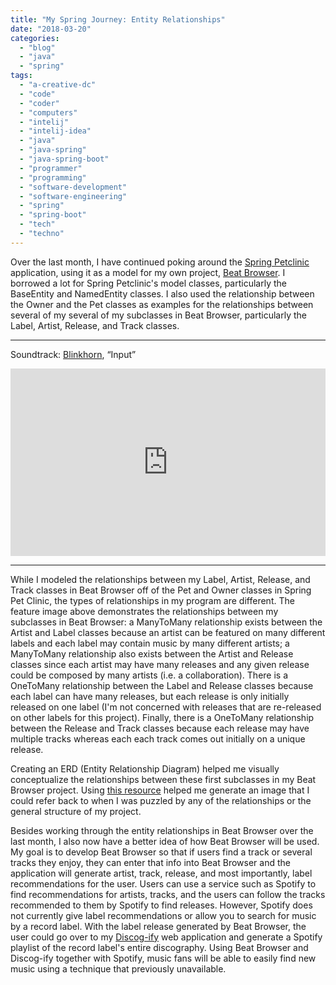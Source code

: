 ```yaml
---
title: "My Spring Journey: Entity Relationships"
date: "2018-03-20"
categories: 
  - "blog"
  - "java"
  - "spring"
tags: 
  - "a-creative-dc"
  - "code"
  - "coder"
  - "computers"
  - "intelij"
  - "intelij-idea"
  - "java"
  - "java-spring"
  - "java-spring-boot"
  - "programmer"
  - "programming"
  - "software-development"
  - "software-engineering"
  - "spring"
  - "spring-boot"
  - "tech"
  - "techno"
---
```


Over the last month, I have continued poking around the [Spring Petclinic](http://blinkhorn.tech/blog/java/spring-journey-intro/) application, using it as a model for my own project, [Beat Browser](https://github.com/blinkhorn/beat-browser). I borrowed a lot for Spring Petclinic's model classes, particularly the BaseEntity and NamedEntity classes. I also used the relationship between the Owner and the Pet classes as examples for the relationships between several of my several of my subclasses in Beat Browser, particularly the Label, Artist, Release, and Track classes.

* * * 

Soundtrack: [Blinkhorn](https://soundcloud.com/blinkhorn), “Input”

<iframe src="https://w.soundcloud.com/player/?url=https%3A//api.soundcloud.com/tracks/308750459&amp;color=%23ff0000&amp;auto_play=false&amp;hide_related=false&amp;show_comments=true&amp;show_user=true&amp;show_reposts=false&amp;show_teaser=true&amp;visual=true" width="100%" height="300" frameborder="no" scrolling="no"></iframe>

* * *

While I modeled the relationships between my Label, Artist, Release, and Track classes in Beat Browser off of the Pet and Owner classes in Spring Pet Clinic, the types of relationships in my program are different. The feature image above demonstrates the relationships between my subclasses in Beat Browser: a ManyToMany relationship exists between the Artist and Label classes because an artist can be featured on many different labels and each label may contain music by many different artists; a ManyToMany relationship also exists between the Artist and Release classes since each artist may have many releases and any given release could be composed by many artists (i.e. a collaboration). There is a OneToMany relationship between the Label and Release classes because each label can have many releases, but each release is only initially released on one label (I'm not concerned with releases that are re-released on other labels for this project). Finally, there is a OneToMany relationship between the Release and Track classes because each release may have multiple tracks whereas each each track comes out initially on a unique release.

Creating an ERD (Entity Relationship Diagram) helped me visually conceptualize the relationships between these first subclasses in my Beat Browser project. Using [this resource](https://www.draw.io/) helped me generate an image that I could refer back to when I was puzzled by any of the relationships or the general structure of my project.

Besides working through the entity relationships in Beat Browser over the last month, I also now have a better idea of how Beat Browser will be used. My goal is to develop Beat Browser so that if users find a track or several tracks they enjoy, they can enter that info into Beat Browser and the application will generate artist, track, release, and most importantly, label recommendations for the user. Users can use a service such as Spotify to find recommendations for artists, tracks, and the users can follow the tracks recommended to them by Spotify to find releases. However, Spotify does not currently give label recommendations or allow you to search for music by a record label. With the label release generated by Beat Browser, the user could go over to my [Discog-ify](https://blinkhorn.github.io/discog-ify/) web application and generate a Spotify playlist of the record label's entire discography. Using Beat Browser and Discog-ify together with Spotify, music fans will be able to easily find new music using a technique that previously unavailable.
